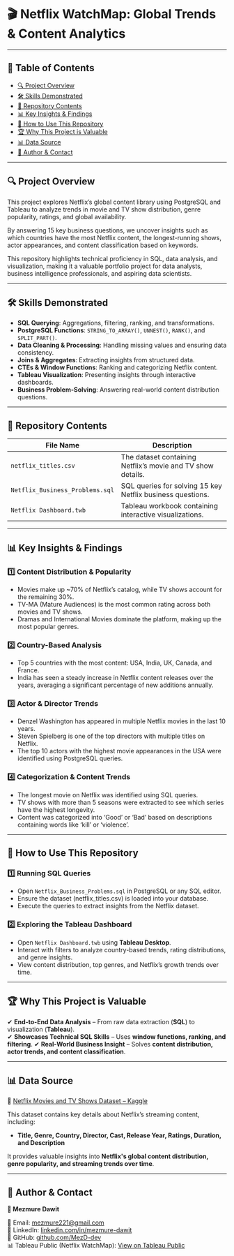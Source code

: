 # 🎬 Netflix WatchMap: Global Trends & Content Analytics

---

## 📖 Table of Contents  
- [🔍 Project Overview](#-project-overview)  
- [🛠 Skills Demonstrated](#-skills-demonstrated)  
- [📂 Repository Contents](#-repository-contents)  
- [📊 Key Insights & Findings](#-key-insights--findings)  
- [🚀 How to Use This Repository](#-how-to-use-this-repository)  
- [🏆 Why This Project is Valuable](#-why-this-project-is-valuable)  
- [📊 Data Source](#-data-source)  
- [📌 Author & Contact](#-author--contact)  

---

## 🔍 Project Overview
This project explores Netflix’s global content library using PostgreSQL and Tableau to analyze trends in movie and TV show distribution, genre popularity, ratings, and global availability.

By answering 15 key business questions, we uncover insights such as which countries have the most Netflix content, the longest-running shows, actor appearances, and content classification based on keywords.

This repository highlights technical proficiency in SQL, data analysis, and visualization, making it a valuable portfolio project for data analysts, business intelligence professionals, and aspiring data scientists.

---

## 🛠 Skills Demonstrated  

- **SQL Querying**: Aggregations, filtering, ranking, and transformations.  
- **PostgreSQL Functions**: `STRING_TO_ARRAY()`, `UNNEST()`, `RANK()`, and `SPLIT_PART()`.  
- **Data Cleaning & Processing**: Handling missing values and ensuring data consistency.  
- **Joins & Aggregates**: Extracting insights from structured data.  
- **CTEs & Window Functions**: Ranking and categorizing Netflix content.  
- **Tableau Visualization**: Presenting insights through interactive dashboards.  
- **Business Problem-Solving**: Answering real-world content distribution questions.  

---

## 📂 Repository Contents  

| File Name | Description |  
|-----------|------------|  
| `netflix_titles.csv` | The dataset containing Netflix’s movie and TV show details. |  
| `Netflix_Business_Problems.sql` | SQL queries for solving 15 key Netflix business questions. |  
| `Netflix Dashboard.twb` | Tableau workbook containing interactive visualizations. |  

---

## 📊 **Key Insights & Findings**
### **1️⃣ Content Distribution & Popularity**
- Movies make up ~70% of Netflix’s catalog, while TV shows account for the remaining 30%.
- TV-MA (Mature Audiences) is the most common rating across both movies and TV shows.
- Dramas and International Movies dominate the platform, making up the most popular genres.

### **2️⃣ Country-Based Analysis**
- Top 5 countries with the most content: USA, India, UK, Canada, and France.
- India has seen a steady increase in Netflix content releases over the years, averaging a significant percentage of new additions annually.

### **3️⃣ Actor & Director Trends**
- Denzel Washington has appeared in multiple Netflix movies in the last 10 years.
- Steven Spielberg is one of the top directors with multiple titles on Netflix.
- The top 10 actors with the highest movie appearances in the USA were identified using PostgreSQL queries.

### **4️⃣ Categorization & Content Trends**
- The longest movie on Netflix was identified using SQL queries.
- TV shows with more than 5 seasons were extracted to see which series have the highest longevity.
- Content was categorized into ‘Good’ or ‘Bad’ based on descriptions containing words like ‘kill’ or ‘violence’.

---

## 🚀 **How to Use This Repository**
### **1️⃣ Running SQL Queries**
- Open `Netflix_Business_Problems.sql` in PostgreSQL or any SQL editor.
- Ensure the dataset (netflix_titles.csv) is loaded into your database.
- Execute the queries to extract insights from the Netflix dataset.

### **2️⃣ Exploring the Tableau Dashboard**
- Open `Netflix Dashboard.twb` using **Tableau Desktop**.
- Interact with filters to analyze country-based trends, rating distributions, and genre insights.
- View content distribution, top genres, and Netflix’s growth trends over time.

---

## 🏆 **Why This Project is Valuable**
✔ **End-to-End Data Analysis** – From raw data extraction (**SQL**) to visualization (**Tableau**).  
✔ **Showcases Technical SQL Skills** – Uses **window functions, ranking, and filtering**. 
✔ **Real-World Business Insight** – Solves **content distribution, actor trends, and content classification**. 

---

## 📊 Data Source  

📌 [Netflix Movies and TV Shows Dataset – Kaggle](https://www.kaggle.com/datasets/shivamb/netflix-shows)  

This dataset contains key details about Netflix’s streaming content, including:  

- **Title, Genre, Country, Director, Cast, Release Year, Ratings, Duration, and Description**  

It provides valuable insights into **Netflix's global content distribution, genre popularity, and streaming trends over time**.  

---

## 📌 Author & Contact  

**👤 Mezmure Dawit**  

📧 Email: [mezmure221@gmail.com](mailto:mezmure221@gmail.com)  
🔗 LinkedIn: [linkedin.com/in/mezmure-dawit](https://www.linkedin.com/in/mezmure-dawit/)  
🔗 GitHub: [github.com/MezD-dev](https://github.com/MezD-dev)  
📊 Tableau Public (Netflix WatchMap): [View on Tableau Public](https://public.tableau.com/app/profile/mezmure.dawit2832/viz/Book1_17404480063310/Netflix)  


